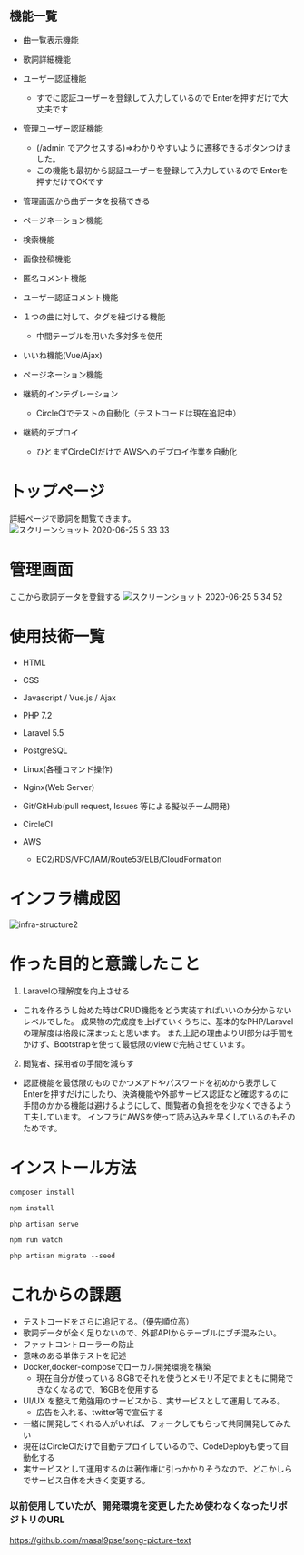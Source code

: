 ## 機能一覧
- 曲一覧表示機能

- 歌詞詳細機能

- ユーザー認証機能
  - すでに認証ユーザーを登録して入力しているので Enterを押すだけで大丈夫です
 
- 管理ユーザー認証機能
  - (/admin でアクセスする)=>わかりやすいように遷移できるボタンつけました。
  - この機能も最初から認証ユーザーを登録して入力しているので Enterを押すだけでOKです
  
- 管理画面から曲データを投稿できる

- ページネーション機能

- 検索機能

- 画像投稿機能

- 匿名コメント機能

- ユーザー認証コメント機能

- １つの曲に対して、タグを紐づける機能
  - 中間テーブルを用いた多対多を使用
  
- いいね機能(Vue/Ajax)

- ページネーション機能

- 継続的インテグレーション
  - CircleCIでテストの自動化（テストコードは現在追記中）
 
- 継続的デプロイ
  - ひとまずCircleCIだけで AWSへのデプロイ作業を自動化

# トップページ
詳細ページで歌詞を閲覧できます。
![スクリーンショット 2020-06-25 5 33 33](https://user-images.githubusercontent.com/51937772/85625242-187ea200-b6a6-11ea-914e-f7054c18d92c.png)

# 管理画面
ここから歌詞データを登録する
![スクリーンショット 2020-06-25 5 34 52](https://user-images.githubusercontent.com/51937772/85625345-48c64080-b6a6-11ea-94d7-a8f7d3295b8b.png)

# 使用技術一覧

* HTML

+ CSS

- Javascript / Vue.js / Ajax

* PHP 7.2 

+ Laravel 5.5

- PostgreSQL

- Linux(各種コマンド操作)

- Nginx(Web Server)

- Git/GitHub(pull request, Issues 等による擬似チーム開発)

-  CircleCI

- AWS 
  - EC2/RDS/VPC/IAM/Route53/ELB/CloudFormation

# インフラ構成図

![infra-structure2](https://user-images.githubusercontent.com/51937772/87854452-1a5a1f00-c94d-11ea-99a8-9bf43b9f2ad8.png)


# 作った目的と意識したこと
1. Laravelの理解度を向上させる

- これを作ろうし始めた時はCRUD機能をどう実装すればいいのか分からないレベルでした。
成果物の完成度を上げていくうちに、基本的なPHP/Laravelの理解度は格段に深まったと思います。
また上記の理由よりUI部分は手間をかけず、Bootstrapを使って最低限のviewで完結させています。

2. 閲覧者、採用者の手間を減らす

- 認証機能を最低限のものでかつメアドやパスワードを初めから表示してEnterを押すだけにしたり、決済機能や外部サービス認証など確認するのに手間のかかる機能は避けるようにして、閲覧者の負担をを少なくできるよう工夫しています。
インフラにAWSを使って読み込みを早くしているのもそのためです。

# インストール方法

```
composer install

npm install

php artisan serve

npm run watch

php artisan migrate --seed
```

# これからの課題
- テストコードをさらに追記する。（優先順位高）
- 歌詞データが全く足りないので、外部APIからテーブルにブチ混みたい。
- ファットコントローラーの防止
- 意味のある単体テストを記述
- Docker,docker-composeでローカル開発環境を構築
  - 現在自分が使っている８GBでそれを使うとメモリ不足でまともに開発できなくなるので、16GBを使用する
- UI/UX を整えて勉強用のサービスから、実サービスとして運用してみる。
  -  広告を入れる、twitter等で宣伝する
- 一緒に開発してくれる人がいれば、フォークしてもらって共同開発してみたい
- 現在はCircleCIだけで自動デプロイしているので、CodeDeployも使って自動化する
- 実サービスとして運用するのは著作権に引っかかりそうなので、どこかしらでサービス自体を大きく変更する。

### 以前使用していたが、開発環境を変更したため使わなくなったリポジトリのURL
https://github.com/masal9pse/song-picture-text
